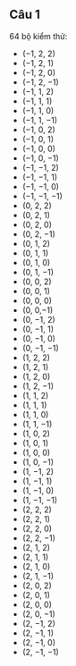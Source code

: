 ## Câu 1
64 bộ kiểm thử:
- (−1, 2, 2)
- (−1, 2, 1)
- (−1, 2, 0)
- (−1, 2, −1)
- (−1, 1, 2)
- (−1, 1, 1)
- (−1, 1, 0)
- (−1, 1, −1)
- (−1, 0, 2)
- (−1, 0, 1)
- (−1, 0, 0)
- (−1, 0, −1)
- (−1, −1, 2)
- (−1, −1, 1)
- (−1, −1, 0)
- (−1, −1, −1)
- (0, 2, 2)
- (0, 2, 1)
- (0, 2, 0)
- (0, 2, −1)
- (0, 1, 2)
- (0, 1, 1)
- (0, 1, 0)
- (0, 1, −1)
- (0, 0, 2)
- (0, 0, 1)
- (0, 0, 0)
- (0, 0,−1)
- (0, −1, 2)
- (0, −1, 1)
- (0, −1, 0)
- (0, −1, −1)
- (1, 2, 2)
- (1, 2, 1)
- (1, 2, 0)
- (1, 2, −1)
- (1, 1, 2)
- (1, 1, 1)
- (1, 1, 0)
- (1, 1, −1)
- (1, 0, 2)
- (1, 0, 1)
- (1, 0, 0)
- (1, 0, −1)
- (1, −1, 2)
- (1, −1, 1)
- (1, −1, 0)
- (1, −1, −1)
- (2, 2, 2)
- (2, 2, 1)
- (2, 2, 0)
- (2, 2, −1)
- (2, 1, 2)
- (2, 1, 1)
- (2, 1, 0)
- (2, 1, −1)
- (2, 0, 2)
- (2, 0, 1)
- (2, 0, 0)
- (2, 0, −1)
- (2, −1, 2)
- (2, −1, 1)
- (2, −1, 0)
- (2, −1, −1)